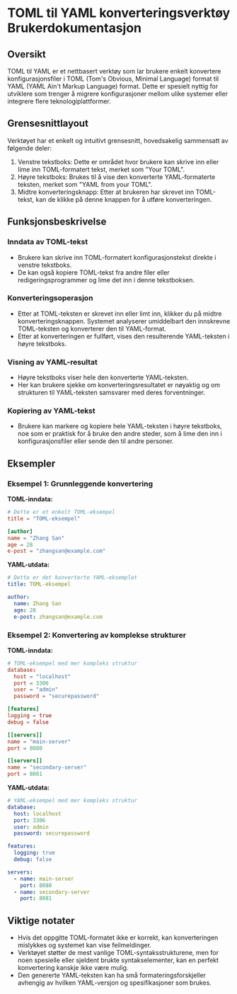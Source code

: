# TOML til YAML konverteringsverktøy Brukerdokumentasjon

## Oversikt

TOML til YAML er et nettbasert verktøy som lar brukere enkelt konvertere konfigurasjonsfiler i TOML (Tom's Obvious, Minimal Language) format til YAML (YAML Ain't Markup Language) format. Dette er spesielt nyttig for utviklere som trenger å migrere konfigurasjoner mellom ulike systemer eller integrere flere teknologiplattformer.

## Grensesnittlayout

Verktøyet har et enkelt og intuitivt grensesnitt, hovedsakelig sammensatt av følgende deler:

1. Venstre tekstboks: Dette er området hvor brukere kan skrive inn eller lime inn TOML-formatert tekst, merket som "Your TOML".
2. Høyre tekstboks: Brukes til å vise den konverterte YAML-formaterte teksten, merket som "YAML from your TOML".
3. Midtre konverteringsknapp: Etter at brukeren har skrevet inn TOML-tekst, kan de klikke på denne knappen for å utføre konverteringen.

## Funksjonsbeskrivelse

### Inndata av TOML-tekst

- Brukere kan skrive inn TOML-formatert konfigurasjonstekst direkte i venstre tekstboks.
- De kan også kopiere TOML-tekst fra andre filer eller redigeringsprogrammer og lime det inn i denne tekstboksen.

### Konverteringsoperasjon

- Etter at TOML-teksten er skrevet inn eller limt inn, klikker du på midtre konverteringsknappen. Systemet analyserer umiddelbart den innskrevne TOML-teksten og konverterer den til YAML-format.
- Etter at konverteringen er fullført, vises den resulterende YAML-teksten i høyre tekstboks.

### Visning av YAML-resultat

- Høyre tekstboks viser hele den konverterte YAML-teksten.
- Her kan brukere sjekke om konverteringsresultatet er nøyaktig og om strukturen til YAML-teksten samsvarer med deres forventninger.

### Kopiering av YAML-tekst

- Brukere kan markere og kopiere hele YAML-teksten i høyre tekstboks, noe som er praktisk for å bruke den andre steder, som å lime den inn i konfigurasjonsfiler eller sende den til andre personer.

## Eksempler

### Eksempel 1: Grunnleggende konvertering

**TOML-inndata:**

```toml
# Dette er et enkelt TOML-eksempel
title = "TOML-eksempel"

[author]
name = "Zhang San"
age = 28
e-post = "zhangsan@example.com"
```

**YAML-utdata:**

```yaml
# Dette er det konverterte YAML-eksemplet
title: TOML-eksempel

author:
  name: Zhang San
  age: 28
  e-post: zhangsan@example.com
```

### Eksempel 2: Konvertering av komplekse strukturer

**TOML-inndata:**

```toml
# TOML-eksempel med mer kompleks struktur
database:
  host = "localhost"
  port = 3306
  user = "admin"
  password = "securepassword"

[features]
logging = true
debug = false

[[servers]]
name = "main-server"
port = 8080

[[servers]]
name = "secondary-server"
port = 8081
```

**YAML-utdata:**

```yaml
# YAML-eksempel med mer kompleks struktur
database:
  host: localhost
  port: 3306
  user: admin
  password: securepassword

features:
  logging: true
  debug: false

servers:
  - name: main-server
    port: 8080
  - name: secondary-server
    port: 8081
```

## Viktige notater

- Hvis det oppgitte TOML-formatet ikke er korrekt, kan konverteringen mislykkes og systemet kan vise feilmeldinger.
- Verktøyet støtter de mest vanlige TOML-syntaksstrukturene, men for noen spesielle eller sjeldent brukte syntakselementer, kan en perfekt konvertering kanskje ikke være mulig.
- Den genererte YAML-teksten kan ha små formateringsforskjeller avhengig av hvilken YAML-versjon og spesifikasjoner som brukes.